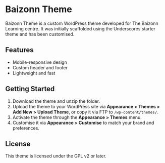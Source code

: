 # Baizonn Theme

Baizonn Theme is a custom WordPress theme developed for The Baizonn Learning centre. It was initially scaffolded using the Underscores starter theme and has been customised.

## Features

- Mobile-responsive design
- Custom header and footer
- Lightweight and fast

## Getting Started

1. Download the theme and unzip the folder.
2. Upload the theme to your WordPress site via **Appearance > Themes > Add New > Upload Theme**, or copy it via FTP to `/wp-content/themes/`.
3. Activate the theme through the **Appearance > Themes** menu.
4. Customise it via **Appearance > Customise** to match your brand and preferences.


## License

This theme is licensed under the GPL v2 or later.
